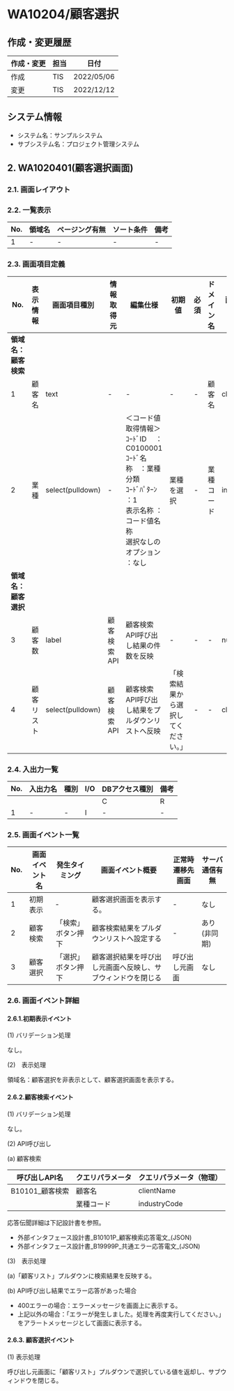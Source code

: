# WA10204/顧客選択

## 作成・変更履歴

| 作成・変更 | 担当 | 日付 |  
|------------|------|------|
| 作成 | TIS | 2022/05/06 |
| 変更 | TIS | 2022/12/12 |

## システム情報
- システム名：サンプルシステム
- サブシステム名：プロジェクト管理システム

## 2. WA1020401(顧客選択画面)

### 2.1. 画面レイアウト

### 2.2. 一覧表示

| No. | 領域名 | ページング有無 | ソート条件 | 備考 |
|-----|--------|----------------|------------|-------|
| 1 | - | - | - | - |

### 2.3. 画面項目定義

| No. | 表示情報 | 画面項目種別 | 情報取得元 | 編集仕様 | 初期値 | 必須 | ドメイン名 | 画面項目名（物理） |
|-----|----------|--------------|------------|----------|---------|------|------------|-------------------|
| **領域名：顧客検索** |||||||||
| 1 | 顧客名 | text | - | - | - | - | 顧客名 | clientName |
| 2 | 業種 | select(pulldown) | - | ＜コード値取得情報＞<br>ｺｰﾄﾞID　  ：C0100001<br>ｺｰﾄﾞ名称　：業種分類<br>ｺｰﾄﾞﾊﾟﾀｰﾝ ：1<br>表示名称 ：コード値名称<br>選択なしのオプション ：なし | 業種を選択 | - | 業種コード | industryCode |
| **領域名：顧客選択** |||||||||
| 3 | 顧客数 | label | 顧客検索API | 顧客検索API呼び出し結果の件数を反映 | - | - | - | numberOfClients |
| 4 | 顧客リスト | select(pulldown) | 顧客検索API | 顧客検索API呼び出し結果をプルダウンリストへ反映 | 「検索結果から選択してください。」 | - | - | clientList |

### 2.4. 入出力一覧

| No. | 入出力名 | 種別 | I/O | DBアクセス種別 | 備考 |
|-----|-----------|------|-----|----------------|-------|
| | | | | C | R | U | D | ﾛｯｸ対象 | |
| 1 | - | - | I | - | - | - | - | - | - |

### 2.5. 画面イベント一覧

| No. | 画面イベント名 | 発生タイミング | 画面イベント概要 | 正常時遷移先画面 | サーバ通信有無 |
|-----|----------------|-----------------|------------------|------------------|----------------|
| 1 | 初期表示 | ‐ | 顧客選択画面を表示する。 | - | なし |
| 2 | 顧客検索 | 「検索」ボタン押下 | 顧客検索結果をプルダウンリストへ設定する | - | あり(非同期) |
| 3 | 顧客選択 | 「選択」ボタン押下 | 顧客選択結果を呼び出し元画面へ反映し、サブウィンドウを閉じる | 呼び出し元画面 | なし |

### 2.6. 画面イベント詳細

#### 2.6.1.初期表示イベント

(1) バリデーション処理

なし。

(2)　表示処理

領域名：顧客選択を非表示として、顧客選択画面を表示する。

#### 2.6.2.顧客検索イベント

(1) バリデーション処理

なし。

(2) API呼び出し

(a) 顧客検索

| 呼び出しAPI名 | クエリパラメータ | クエリパラメータ（物理） |
|---------------|------------------|--------------------------|
| B10101_顧客検索 | 顧客名 | clientName |
| | 業種コード | industryCode |

応答伝聞詳細は下記設計書を参照。
- 外部インタフェース設計書_B10101P_顧客検索応答電文_(JSON)
- 外部インタフェース設計書_B19999P_共通エラー応答電文_(JSON)

(3)　表示処理

(a)「顧客リスト」プルダウンに検索結果を反映する。

(b) API呼び出し結果でエラー応答があった場合
- 400エラーの場合：エラーメッセージを画面上に表示する。
- 上記以外の場合：「エラーが発生しました。処理を再度実行してください。」をアラートメッセージとして画面に表示する。

#### 2.6.3. 顧客選択イベント

(1) 表示処理

呼び出し元画面に「顧客リスト」プルダウンで選択している値を返却し、サブウィンドウを閉じる。
